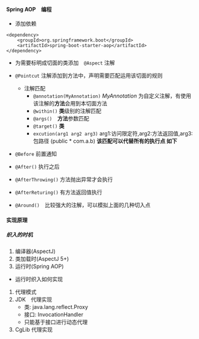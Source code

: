 


#### Spring AOP　编程


- 添加依赖

```
<dependency>
    <groupId>org.springframework.boot</groupId>
    <artifactId>spring-boot-starter-aop</artifactId>
</dependency>
```

- 为需要标明成切面的类添加　`@Aspect` 注解


- `@Pointcut` 注解添加到方法中，声明需要匹配运用该切面的规则
    - 注解匹配
        - `@annotation(MyAnnotation)` *MyAnnotation* 为自定义注解，有使用该注解的**方法**会用到本切面方法
        - `@within()` **类**级别的注解匹配
        - `@args()`　**方法**参数匹配 
        - `@target()` **类**
        - `excution(arg1 arg2 arg3)` arg1:访问限定符,arg2:方法返回值,arg3:包路径 (public * com.a.b) **该匹配可以代替所有的执行点 如下**

- `@Before` 前置通知
- `@After()` 执行之后
- `@AfterThrowing()` 方法抛出异常才会执行　
- `@AfterReturing()` 有方法返回值执行 
- `@Around()`　比较强大的注解，可以模拟上面的几种切入点






#### 实现原理

##### 织入的时机

1. 编译器(AspectJ)
2. 类加载时(AspectJ 5+)
3. 运行时(Spring AOP)


- 运行时织入如何实现

1. 代理模式
2. JDK　代理实现
    - 类: java.lang.reflect.Proxy
    - 接口: InvocationHandler
    - 只能基于接口进行动态代理
3. CgLib 代理实现


